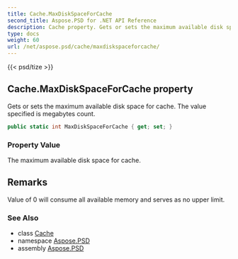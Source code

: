 ```yaml
---
title: Cache.MaxDiskSpaceForCache
second_title: Aspose.PSD for .NET API Reference
description: Cache property. Gets or sets the maximum available disk space for cache. The value specified is megabytes count
type: docs
weight: 60
url: /net/aspose.psd/cache/maxdiskspaceforcache/
---
```

{{< psd/tize >}}
## Cache.MaxDiskSpaceForCache property

Gets or sets the maximum available disk space for cache. The value specified is megabytes count.

```csharp
public static int MaxDiskSpaceForCache { get; set; }
```

### Property Value

The maximum available disk space for cache.

## Remarks

Value of 0 will consume all available memory and serves as no upper limit.

### See Also

* class [Cache](../)
* namespace [Aspose.PSD](../../cache/)
* assembly [Aspose.PSD](../../../)


